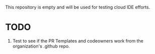 This repository is empty and will be used for testing cloud IDE efforts.

# TODO

1. Test to see if the PR Templates and codeowners work from the organization's .github repo.
